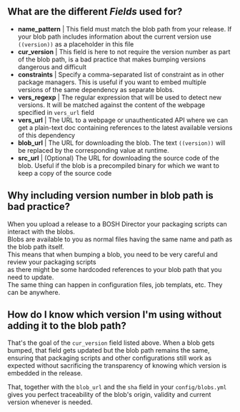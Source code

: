 ## What are the different _Fields_ used for?
- **name_pattern** | This field must match the blob path from your release. If your blob path includes information about the current version use ``((version))`` as a placeholder in this file
- **cur_version** | This field is here to not require the version number as part of the blob path, is a bad practice that makes bumping versions dangerous and difficult
- **constraints** | Specify a comma-separated list of constraint as in other package managers. This is useful if you want to embed multiple versions of the same dependency as separate blobs.
- **vers_regexp** | The regular expression that will be used to detect new versions. It will be matched against the content of the webpage specified in `vers_url` field
- **vers_url**    | The URL to a webpage or unauthenticated API where we can get a plain-text doc containing references to the latest available versions of this dependency
- **blob_url**    | The URL for downloading the blob. The text `((version))` will be replaced by the corresponding value at runtime.
- **src_url**     | (Optional) The URL for downloading the source code of the blob. Useful if the blob is a precompiled binary for which we want to keep a copy of the source code

## Why including version number in blob path is bad practice?

When you upload a release to a BOSH Director your packaging scripts can interact with the blobs.<br/>
Blobs are available to you as normal files having the same name and path as the blob path itself.<br/>
This means that when bumping a blob, you need to be very careful and review your packaging scripts<br/>
as there might be some hardcoded references to your blob path that you need to update.<br/>
The same thing can happen in configuration files, job templats, etc. They can be anywhere.<br/>

## How do I know which version I'm using without adding it to the blob path?

That's the goal of the `cur_version` field listed above. When a blob gets bumped, that field gets updated
but the blob path remains the same, ensuring that packaging scripts and other configurations still work as expected
without sacrificing the transparency of knowing which version is embedded in the release.

That, together with the `blob_url` and the `sha` field in your `config/blobs.yml` gives you perfect traceability of
the blob's origin, validity and current version whenever is needed.

